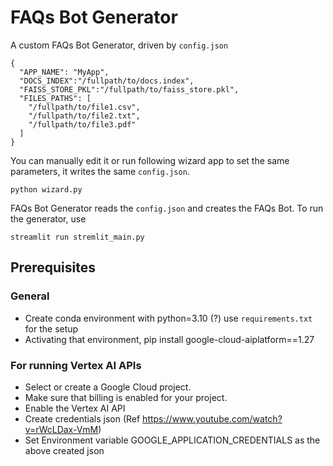 # FAQs Bot Generator
A custom FAQs Bot Generator, driven by `config.json`

```
{
  "APP_NAME": "MyApp",
  "DOCS_INDEX":"/fullpath/to/docs.index", 
  "FAISS_STORE_PKL":"/fullpath/to/faiss_store.pkl",
  "FILES_PATHS": [
    "/fullpath/to/file1.csv",
    "/fullpath/to/file2.txt",
    "/fullpath/to/file3.pdf"
  ]
}
```

You can manually edit it or run following wizard app to set the same parameters, it writes the same `config.json`.

```shell
python wizard.py
```

FAQs Bot Generator reads the `config.json` and creates the FAQs Bot. To run the generator, use

```shell
streamlit run stremlit_main.py
```



## Prerequisites 

### General
- Create conda environment with python=3.10 (?) use `requirements.txt` for the setup
- Activating that environment, pip install google-cloud-aiplatform==1.27

### For running Vertex AI APIs
- Select or create a Google Cloud project.
- Make sure that billing is enabled for your project.
- Enable the Vertex AI API
- Create credentials json (Ref https://www.youtube.com/watch?v=rWcLDax-VmM)
- Set Environment variable GOOGLE_APPLICATION_CREDENTIALS as the above created json


